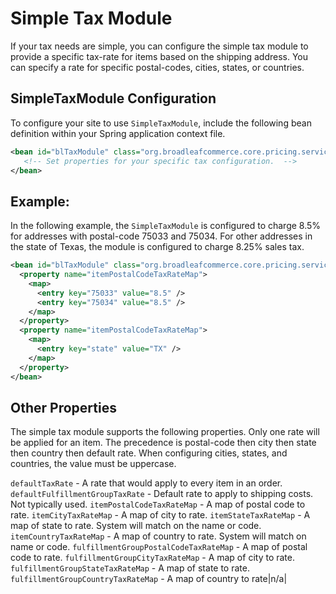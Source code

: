 # Simple Tax Module
If your tax needs are simple, you can configure the simple tax module to provide a specific tax-rate for items based on the shipping address.    You can specify a rate for specific postal-codes, cities, states, or countries.

## SimpleTaxModule Configuration
To configure your site to use `SimpleTaxModule`, include the following bean definition within your Spring application context file.   

```xml
<bean id="blTaxModule" class="org.broadleafcommerce.core.pricing.service.module.SimpleTaxModule">
   <!-- Set properties for your specific tax configuration.  -->
</bean>
```

## Example:
In the following  example, the `SimpleTaxModule` is configured to charge 8.5% for addresses with postal-code 75033 and 75034.   For other addresses in the state of Texas, the module is configured to charge 8.25% sales tax.
```xml
<bean id="blTaxModule" class="org.broadleafcommerce.core.pricing.service.module.SimpleTaxModule">
  <property name="itemPostalCodeTaxRateMap">
    <map>
      <entry key="75033" value="8.5" />
      <entry key="75034" value="8.5" />
    </map>
  </property>
  <property name="itemPostalCodeTaxRateMap">
    <map>
      <entry key="state" value="TX" />  
    </map>
  </property>
</bean>
```

## Other Properties
The simple tax module supports the following properties.    Only one rate will be applied for an item.   The precedence is postal-code then city then state then country then default rate.   When configuring cities, states, and countries, the value must be uppercase.
 
`defaultTaxRate` - A rate that would apply to every item in an order.
`defaultFulfillmentGroupTaxRate` - Default rate to apply to shipping costs.  Not typically used.
`itemPostalCodeTaxRateMap` - A map of postal code to rate.
`itemCityTaxRateMap` - A map of city to rate.
`itemStateTaxRateMap` - A map of state to rate.  System will match on the name or code.
`itemCountryTaxRateMap` - A map of country to rate.  System will match on name or code.
`fulfillmentGroupPostalCodeTaxRateMap` - A map of postal code to rate.
`fulfillmentGroupCityTaxRateMap` - A map of city to rate.
`fulfillmentGroupStateTaxRateMap` - A map of state to rate.
`fulfillmentGroupCountryTaxRateMap` - A map of country to rate|n/a|
